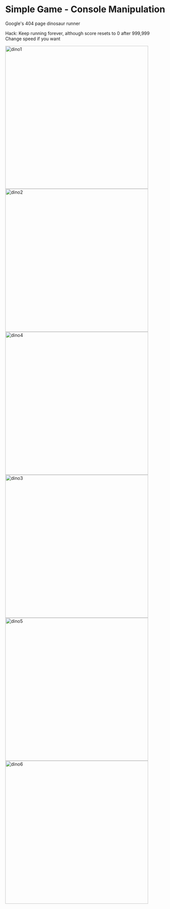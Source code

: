 # Simple Game - Console Manipulation

Google's 404 page dinosaur runner

Hack: Keep running forever, although score resets to 0 after 999,999
Change speed if you want

<img width="450" alt="dino1" src="https://user-images.githubusercontent.com/22225317/34451605-0b7b8d30-ecf9-11e7-9a01-00aaac927edf.png">
<img width="450" alt="dino2" src="https://user-images.githubusercontent.com/22225317/34451606-0b87c3ac-ecf9-11e7-9612-5b1a68125633.png">
<img width="450" alt="dino4" src="https://user-images.githubusercontent.com/22225317/34451607-0b92c0d6-ecf9-11e7-9051-33020faef11e.png">
<img width="450" alt="dino3" src="https://user-images.githubusercontent.com/22225317/34451608-0b9eb8be-ecf9-11e7-8c13-96dc9032a361.png">
<img width="450" alt="dino5" src="https://user-images.githubusercontent.com/22225317/34451609-0ba9eefa-ecf9-11e7-996f-4f415c70c342.png">
<img width="450" alt="dino6" src="https://user-images.githubusercontent.com/22225317/34451610-0bb5925a-ecf9-11e7-80f2-1139cf0b90dc.png">
